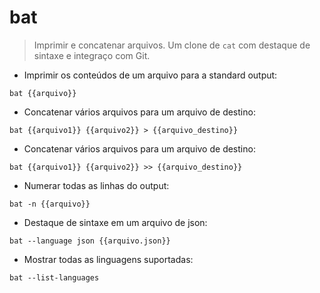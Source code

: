 # bat

> Imprimir e concatenar arquivos.
> Um clone de `cat` com destaque de sintaxe e integraço com Git. 

- Imprimir os conteúdos de um arquivo para a standard output:

`bat {{arquivo}}`

- Concatenar vários arquivos para um arquivo de destino:

`bat {{arquivo1}} {{arquivo2}} > {{arquivo_destino}}`

- Concatenar vários arquivos para um arquivo de destino:

`bat {{arquivo1}} {{arquivo2}} >> {{arquivo_destino}}`

- Numerar todas as linhas do output:

`bat -n {{arquivo}}`

- Destaque de sintaxe em um arquivo de json:

`bat --language json {{arquivo.json}}`

- Mostrar todas as linguagens suportadas:

`bat --list-languages`
